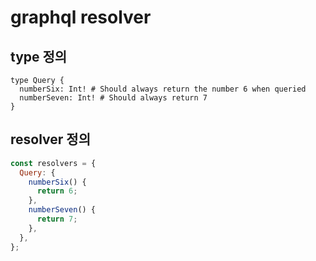 # graphql resolver

## type 정의

```gql
type Query {
  numberSix: Int! # Should always return the number 6 when queried
  numberSeven: Int! # Should always return 7
}
```

## resolver 정의

```js
const resolvers = {
  Query: {
    numberSix() {
      return 6;
    },
    numberSeven() {
      return 7;
    },
  },
};
```
